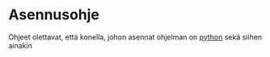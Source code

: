 # Asennusohje

Ohjeet olettavat, että konella, johon asennat ohjelman on [python](https://www.python.org/download) sekä siihen ainakin 
